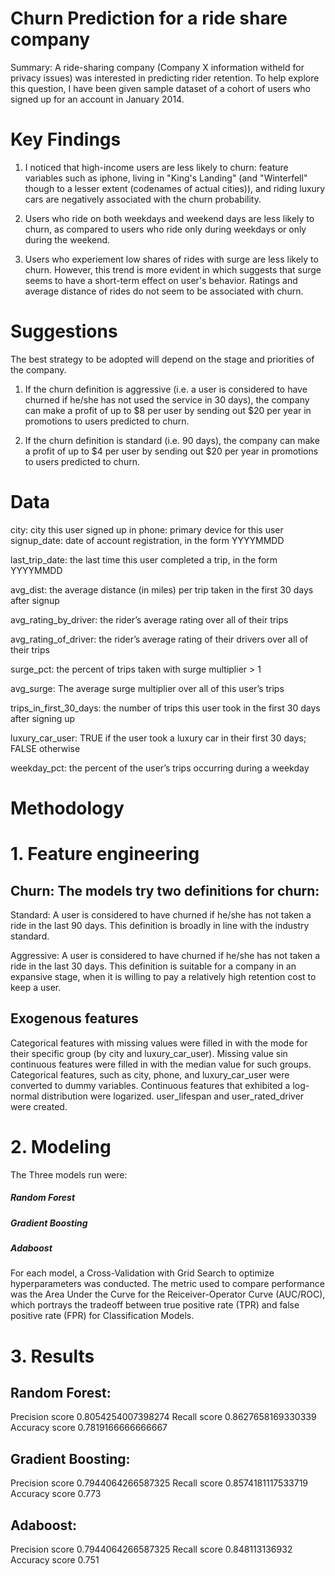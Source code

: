 # Churn Prediction for a ride share company

Summary: A ride-sharing company (Company X information witheld for privacy issues) was interested in predicting rider retention.
To help explore this question, I have been given sample dataset of a cohort of users who signed up for an account in January 2014. 

# Key Findings

1) I noticed that high-income users are less likely to churn: feature variables such as iphone, living in "King's Landing" (and "Winterfell" though to a lesser extent (codenames of actual cities)), and riding luxury cars are negatively associated with the churn probability.

2) Users who ride on both weekdays and weekend days are less likely to churn, as compared to users who ride only during weekdays or only during the weekend.

3) Users who experiement low shares of rides with surge are less likely to churn. However, this trend is more evident in which suggests that surge seems to have a short-term effect on user's behavior. Ratings and average distance of rides do not seem to be associated with churn.


# Suggestions
The best strategy to be adopted will depend on the stage and priorities of the company.

1) If the churn definition is aggressive (i.e. a user is considered to have churned if he/she has not used the service in 30 days), the company can make a profit of up to $8 per user by sending out $20 per year in promotions to users predicted to churn.

2) If the churn definition is standard (i.e. 90 days), the company can make a profit of up to $4 per user by sending out $20 per year in promotions to users predicted to churn.

# Data 

city: city this user signed up in phone: primary device for this user signup_date: date of account registration, in the form YYYYMMDD

last_trip_date: the last time this user completed a trip, in the form YYYYMMDD

avg_dist: the average distance (in miles) per trip taken in the first 30 days after signup

avg_rating_by_driver: the rider’s average rating over all of their trips

avg_rating_of_driver: the rider’s average rating of their drivers over all of their trips

surge_pct: the percent of trips taken with surge multiplier > 1

avg_surge: The average surge multiplier over all of this user’s trips

trips_in_first_30_days: the number of trips this user took in the first 30 days after signing up

luxury_car_user: TRUE if the user took a luxury car in their first 30 days; FALSE otherwise

weekday_pct: the percent of the user’s trips occurring during a weekday

# Methodology

# 1. Feature engineering

## Churn: The models try two definitions for churn:
   Standard: A user is considered to have churned if he/she has not taken a ride in the last 90 days. This definition is broadly in line with the industry standard.

   Aggressive: A user is considered to have churned if he/she has not taken a ride in the last 30 days. This definition is suitable for a company in an expansive stage, when it is willing to pay a relatively high retention cost to keep a user.

## Exogenous features

Categorical features with missing values were filled in with the mode for their specific group (by city and luxury_car_user). Missing value sin continuous features were filled in with the median value for such groups.
Categorical features, such as city, phone, and luxury_car_user were converted to dummy variables.
Continuous features that exhibited a log-normal distribution were logarized.
user_lifespan and user_rated_driver were created.


# 2. Modeling
The Three models run were:

##### Random Forest
##### Gradient Boosting
##### Adaboost

For each model, a Cross-Validation with Grid Search to optimize hyperparameters was conducted. The metric used to compare performance was the Area Under the Curve for the Reiceiver-Operator Curve (AUC/ROC), which portrays the tradeoff between true positive rate (TPR) and false positive rate (FPR) for Classification Models.

# 3. Results

## Random Forest:
Precision score 0.8054254007398274
Recall score 0.8627658169330339
Accuracy score 0.7819166666666667

## Gradient Boosting:

Precision score 0.7944064266587325
Recall score 0.8574181117533719
Accuracy score 0.773

## Adaboost:

Precision score 0.7944064266587325
Recall score 0.848113136932
Accuracy score 0.751
